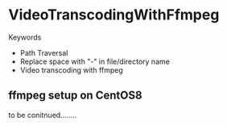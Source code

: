# VideoTranscodingWithFfmpeg
Keywords
* Path Traversal
* Replace space with "-" in file/directory name
* Video transcoding with ffmpeg

## ffmpeg setup on CentOS8
to be conitnued........
